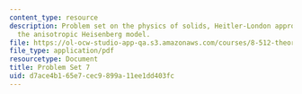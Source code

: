 ```yaml
---
content_type: resource
description: Problem set on the physics of solids, Heitler-London approximation, and
  the anisotropic Heisenberg model.
file: https://ol-ocw-studio-app-qa.s3.amazonaws.com/courses/8-512-theory-of-solids-ii-spring-2009/d7ace4b165e7cec9899a11ee1dd403fc_MIT8_512s09_2004_pset07.pdf
file_type: application/pdf
resourcetype: Document
title: Problem Set 7
uid: d7ace4b1-65e7-cec9-899a-11ee1dd403fc
---
```

